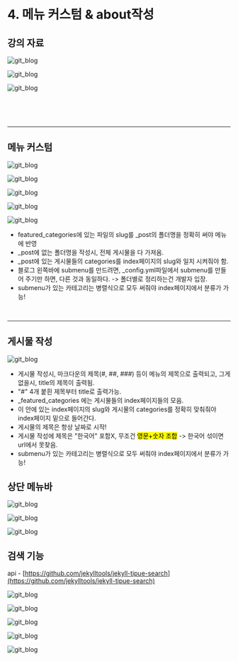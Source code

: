 # 4. 메뉴 커스텀 & about작성

## 강의 자료
![git_blog](/Image/github_blog/4_1.PNG)

![git_blog](/Image/github_blog/4_2.PNG)

![git_blog](/Image/github_blog/4_3.PNG)

<br>
<br>
<br>

---

## 메뉴 커스텀

![git_blog](/Image/github_blog/5_1.PNG)

![git_blog](/Image/github_blog/5_2.PNG)

![git_blog](/Image/github_blog/5_5.PNG)

![git_blog](/Image/github_blog/5_6.PNG)

![git_blog](/Image/github_blog/5_4.PNG)

* featured_categories에 있는 파일의 slug를 _post의 폴더명을 정확히 써야 메뉴에 반영
* _post에 없는 폴더명을 작성시, 전체 게시물을 다 가져옴.
* _post에 있는 게시물들의 categories를 index페이지의 slug와 일치 시켜줘야 함.
* 블로그 왼쪽바에 submenu를 만드려면, _config.yml파일에서 submenu를 만들어 주기만 하면, 다른 것과 동일하다. -> 폴더별로 정리하는건 개발자 입장.
* submenu가 있는 카테고리는 병렬식으로 모두 써줘야 index페이지에서 분류가 가능!


<br>

---


## 게시물 작성

![git_blog](/Image/github_blog/5_3.PNG)

* 게시물 작성시, 마크다운의 제목(#, ##, ###) 등이 메뉴의 제목으로 출력되고, 그게 없을시, title의 제목이 출력됨.
* "#" 4개 붙흰 제목부터 title로 출력가능.
* _featured_categories 에는 게시물들의 index페이지들의 모음.
* 이 안에 있는 index페이지의 slug와 게시물의 categories를 정확히 맞춰줘야 index페이지 밑으로 들어간다.
* 게시물의 제목은 항상 날짜로 시작!
* 게시물 작성에 제목은 "한국어" 포함X, 무조건 <mark>영문+숫자 조합</mark> -> 한국어 섞이면 url에서 못찾음.
* submenu가 있는 카테고리는 병렬식으로 모두 써줘야 index페이지에서 분류가 가능!



## 상단 메뉴바

![git_blog](/Image/github_blog/7.PNG)

![git_blog](/Image/github_blog/7_1.PNG)

![git_blog](/Image/github_blog/7_2.PNG)




## 검색 기능

api - [https://github.com/jekylltools/jekyll-tipue-search](https://github.com/jekylltools/jekyll-tipue-search)

![git_blog](/Image/github_blog/8.PNG)

![git_blog](/Image/github_blog/8_1.PNG)

![git_blog](/Image/github_blog/8_2.PNG)

![git_blog](/Image/github_blog/8_3.PNG)

![git_blog](/Image/github_blog/8_4.PNG)


